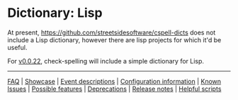 # Dictionary: Lisp

At present, https://github.com/streetsidesoftware/cspell-dicts does not include a Lisp dictionary, however there are lisp projects for which it'd be useful.

For [v0.0.22](https://github.com/check-spelling/check-spelling/releases/tag/v0.0.22), check-spelling will include a simple dictionary for Lisp.

---
[FAQ](FAQ.md) | [Showcase](Showcase.md) | [Event descriptions](Event-descriptions.md) | [Configuration information](Configuration-information.md) | [Known Issues](Known-Issues.md) | [Possible features](Possible-features.md) | [Deprecations](Deprecations.md) | [Release notes](Release-notes.md) | [Helpful scripts](Helpful-scripts.md)
